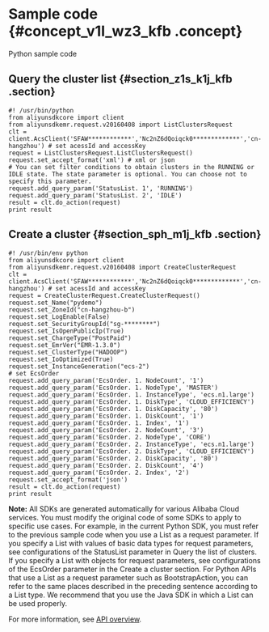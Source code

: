 # Sample code {#concept_v1l_wz3_kfb .concept}

Python sample code

## Query the cluster list {#section_z1s_k1j_kfb .section}

```
#! /usr/bin/python
from aliyunsdkcore import client
from aliyunsdkemr.request.v20160408 import ListClustersRequest
clt = client.AcsClient('SFAW************','Nc2nZ6dQoiqck0*************','cn-hangzhou') # set acessId and accessKey
request = ListClustersRequest.ListClustersRequest()
request.set_accept_format('xml') # xml or json
# You can set filter conditions to obtain clusters in the RUNNING or IDLE state. The state parameter is optional. You can choose not to specify this parameter.
request.add_query_param('StatusList. 1', 'RUNNING')
request.add_query_param('StatusList. 2', 'IDLE')
result = clt.do_action(request)
print result
```

## Create a cluster {#section_sph_m1j_kfb .section}

```
#! /usr/bin/env python
from aliyunsdkcore import client
from aliyunsdkemr.request.v20160408 import CreateClusterRequest
clt = client.AcsClient('SFAW************','Nc2nZ6dQoiqck0*************','cn-hangzhou') # set acessId and accessKey
request = CreateClusterRequest.CreateClusterRequest()
request.set_Name("pydemo")
request.set_ZoneId("cn-hangzhou-b")
request.set_LogEnable(False)
request.set_SecurityGroupId("sg-********")
request.set_IsOpenPublicIp(True)
request.set_ChargeType("PostPaid")
request.set_EmrVer("EMR-1.3.0")
request.set_ClusterType("HADOOP")
request.set_IoOptimized(True)
request.set_InstanceGeneration("ecs-2")
# set EcsOrder
request.add_query_param('EcsOrder. 1. NodeCount', '1')
request.add_query_param('EcsOrder. 1. NodeType', 'MASTER')
request.add_query_param('EcsOrder. 1. InstanceType', 'ecs.n1.large')
request.add_query_param('EcsOrder. 1. DiskType', 'CLOUD_EFFICIENCY')
request.add_query_param('EcsOrder. 1. DiskCapacity', '80')
request.add_query_param('EcsOrder. 1. DiskCount', '1')
request.add_query_param('EcsOrder. 1. Index', '1')
request.add_query_param('EcsOrder. 2. NodeCount', '3')
request.add_query_param('EcsOrder. 2. NodeType', 'CORE')
request.add_query_param('EcsOrder. 2. InstanceType', 'ecs.n1.large')
request.add_query_param('EcsOrder. 2. DiskType', 'CLOUD_EFFICIENCY')
request.add_query_param('EcsOrder. 2. DiskCapacity', '80')
request.add_query_param('EcsOrder. 2. DiskCount', '4')
request.add_query_param('EcsOrder. 2. Index', '2')
request.set_accept_format('json')
result = clt.do_action(request)
print result
```

**Note:** All SDKs are generated automatically for various Alibaba Cloud services. You must modify the original code of some SDKs to apply to specific use cases. For example, in the current Python SDK, you must refer to the previous sample code when you use a List as a request parameter. If you specify a List with values of basic data types for request parameters, see configurations of the StatusList parameter in Query the list of clusters. If you specify a List with objects for request parameters, see configurations of the EcsOrder parameter in the Create a cluster section. For Python APIs that use a List as a request parameter such as BootstrapAction, you can refer to the same places described in the preceding sentence according to a List type. We recommend that you use the Java SDK in which a List can be used properly.

For more information, see [API overview](EN-US_TP_18000.dita#concept_cyb_sx1_kfb).

